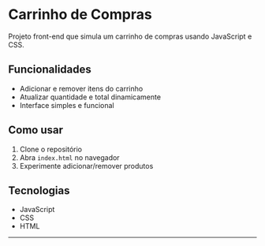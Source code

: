 # Carrinho de Compras

Projeto front-end que simula um carrinho de compras usando JavaScript e CSS.

## Funcionalidades

- Adicionar e remover itens do carrinho  
- Atualizar quantidade e total dinamicamente  
- Interface simples e funcional

## Como usar

1. Clone o repositório  
2. Abra `index.html` no navegador  
3. Experimente adicionar/remover produtos

## Tecnologias

- JavaScript  
- CSS  
- HTML

---
